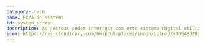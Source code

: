 ```yaml
---
category: tech
name: Ecrã do sistema
id: system_screen
description: As pessoas podem interagir com este sistema digital utilizando o ecrã que é fornecido como parte da instalação do dispositivo.
icon: https://res.cloudinary.com/helpful-places/image/upload/v1664832813/dtpr-icons/tech/screen_neqwyi.svg
---
```

